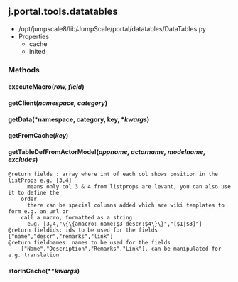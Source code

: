 <!-- toc -->
## j.portal.tools.datatables

- /opt/jumpscale8/lib/JumpScale/portal/datatables/DataTables.py
- Properties
    - cache
    - inited

### Methods

#### executeMacro(*row, field*) 

#### getClient(*namespace, category*) 

#### getData(*namespace, category, key, **kwargs*) 

#### getFromCache(*key*) 

#### getTableDefFromActorModel(*appname, actorname, modelname, excludes*) 

```
@return fields : array where int of each col shows position in the listProps e.g. [3,4]
      means only col 3 & 4 from listprops are levant, you can also use it to define the
    order
      there can be special columns added which are wiki templates to form e.g. an url or
    call a macro, formatted as a string
      e.g. [3,4,"\{\{amacro: name:$3 descr:$4\}\}","[$1|$3]"]
@return fieldids: ids to be used for the fields ["name","descr","remarks","link"]
@return fieldnames: names to be used for the fields
    ["Name","Description","Remarks","Link"], can be manipulated for e.g. translation

```

#### storInCache(***kwargs*) 

